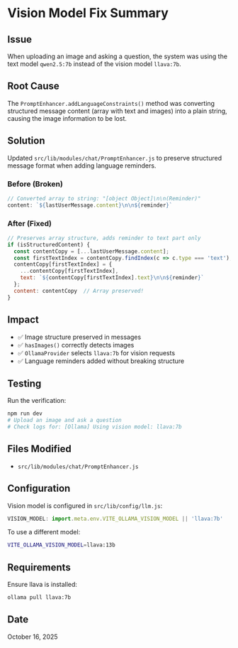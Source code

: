 # Vision Model Fix Summary

## Issue
When uploading an image and asking a question, the system was using the text model `qwen2.5:7b` instead of the vision model `llava:7b`.

## Root Cause
The `PromptEnhancer.addLanguageConstraints()` method was converting structured message content (array with text and images) into a plain string, causing the image information to be lost.

## Solution
Updated `src/lib/modules/chat/PromptEnhancer.js` to preserve structured message format when adding language reminders.

### Before (Broken)
```javascript
// Converted array to string: "[object Object]\n\n(Reminder)"
content: `${lastUserMessage.content}\n\n${reminder}`
```

### After (Fixed)
```javascript
// Preserves array structure, adds reminder to text part only
if (isStructuredContent) {
  const contentCopy = [...lastUserMessage.content];
  const firstTextIndex = contentCopy.findIndex(c => c.type === 'text');
  contentCopy[firstTextIndex] = {
    ...contentCopy[firstTextIndex],
    text: `${contentCopy[firstTextIndex].text}\n\n${reminder}`
  };
  content: contentCopy  // Array preserved!
}
```

## Impact
- ✅ Image structure preserved in messages
- ✅ `hasImages()` correctly detects images
- ✅ `OllamaProvider` selects `llava:7b` for vision requests
- ✅ Language reminders added without breaking structure

## Testing
Run the verification:
```bash
npm run dev
# Upload an image and ask a question
# Check logs for: [Ollama] Using vision model: llava:7b
```

## Files Modified
- `src/lib/modules/chat/PromptEnhancer.js`

## Configuration
Vision model is configured in `src/lib/config/llm.js`:
```javascript
VISION_MODEL: import.meta.env.VITE_OLLAMA_VISION_MODEL || 'llava:7b'
```

To use a different model:
```bash
VITE_OLLAMA_VISION_MODEL=llava:13b
```

## Requirements
Ensure llava is installed:
```bash
ollama pull llava:7b
```

## Date
October 16, 2025
